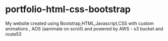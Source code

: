 # portfolio-html-css-bootstrap
 My website 
 created using Bootstrap,HTML,Javascript,CSS with custom animations , AOS (aanimate on scroll) and powered by AWS - s3 bucket and route53
